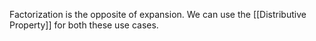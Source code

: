Factorization is the opposite of expansion. We can use the [[Distributive Property]] for both these use cases.